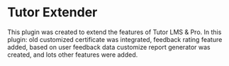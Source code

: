 # Tutor Extender
This plugin was created to extend the features of Tutor LMS & Pro. In this plugin: old customized certificate was integrated, feedback rating feature added, based on user feedback data customize report generator was created, and lots other features were added. 
